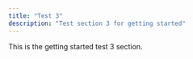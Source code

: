 ```yaml
---
title: "Test 3"
description: "Test section 3 for getting started"
---
```

This is the getting started test 3 section.
